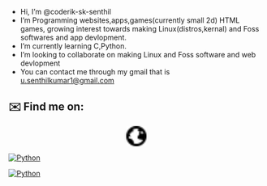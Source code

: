 - Hi, I’m @coderik-sk-senthil
- I’m Programming websites,apps,games(currently small 2d) HTML games, growing interest towards making Linux(distros,kernal) and Foss softwares and app devlopment.
- I’m currently learning C,Python.
- I’m looking to collaborate on making Linux and Foss software and web devlopment
- You can contact me through my gmail that is u.senthilkumar1@gmail.com 
<!---
coderik-sk-senthil/coderik-sk-senthil is a ✨ special ✨ repository because its `README.md` (this file) appears on your GitHub profile.
You can click the Preview link to take a look at your changes.
--->

## ✉️ Find me on:

<p align="center">
 <a href="https://senthilkumar.netlify.app/" target="_blank" rel="noopener noreferrer"> <img src="https://raw.githubusercontent.com/iconic/open-iconic/master/svg/globe.svg" alt="Python" height="40" style="vertical-align:top; margin:0px"> </a>
  
 <a href="https://www.linkedin.com/in/senthil-kumar-89b0a125b/" target="_blank" rel="noopener noreferrer"> <img src="https://cdn.jsdelivr.net/npm/simple-icons@v3/icons/linkedin.svg" alt="Python" height="40" style="vertical-align:top; margin:0px"></a>
  
 <a href="mailto:u.senthilkumar1@gmail.com"> <img src="https://cdn.jsdelivr.net/npm/simple-icons@v3/icons/gmail.svg" alt="Python" height="40" style="vertical-align:top; margin:0px"></a>
</p>
